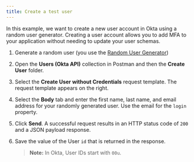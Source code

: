 ```yaml
---
title: Create a test user
---
```


In this example, we want to create a new user account in Okta using a random user generator. Creating a user account allows you to add MFA to your application without needing to update your user schemas.

1. Generate a random user (you use the [Random User Generator](https://randomuser.me/))
3. Open the **Users (Okta API)** collection in Postman and then the **Create User** folder.
4. Select the **Create User without Credentials** request template. The request template appears on the right.
5. Select the **Body** tab and enter the first name, last name, and email address for your randomly generated user. Use the email for the `login` property.
6. Click **Send**. A successful request results in an HTTP status code of `200` and a JSON payload response.
7. Save the value of the User `id` that is returned in the response.

    > **Note:** In Okta, User IDs start with `00u`.

<NextSectionLink/>
